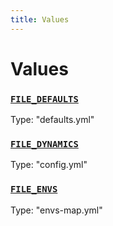 ```yaml
---
title: Values
---
```

# Values 

### [`FILE_DEFAULTS`](https://github.com/dxos/dxos/blob/235256b25/packages/sdk/config/src/types.ts#L7)
Type: "defaults.yml"



### [`FILE_DYNAMICS`](https://github.com/dxos/dxos/blob/235256b25/packages/sdk/config/src/types.ts#L9)
Type: "config.yml"



### [`FILE_ENVS`](https://github.com/dxos/dxos/blob/235256b25/packages/sdk/config/src/types.ts#L8)
Type: "envs-map.yml"



